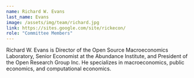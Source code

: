 ```yaml
---
name: Richard W. Evans
last_name: Evans
image: /assets/img/team/richard.jpg
link: https://sites.google.com/site/rickecon/
role: "Committee Members"
---
```

Richard W. Evans is Director of the Open Source Macroeconomics Laboratory, Senior Economist at the Abundance Institute, and President of the Open Research Group Inc. He specializes in macroeconomics, public economics, and computational economics.